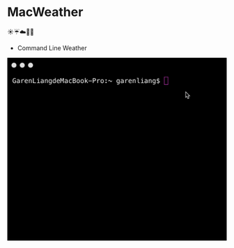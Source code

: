 # MacWeather
:sunny::umbrella::cloud::closed_umbrella::foggy:
* Command Line Weather

![image](https://github.com/GarenLiang/MacWeather/blob/master/Snap2.gif)
